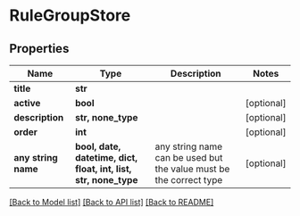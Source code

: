 # RuleGroupStore


## Properties
Name | Type | Description | Notes
------------ | ------------- | ------------- | -------------
**title** | **str** |  | 
**active** | **bool** |  | [optional] 
**description** | **str, none_type** |  | [optional] 
**order** | **int** |  | [optional] 
**any string name** | **bool, date, datetime, dict, float, int, list, str, none_type** | any string name can be used but the value must be the correct type | [optional]

[[Back to Model list]](../README.md#documentation-for-models) [[Back to API list]](../README.md#documentation-for-api-endpoints) [[Back to README]](../README.md)


